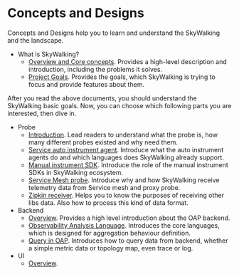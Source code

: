 # Concepts and Designs
Concepts and Designs help you to learn and understand the SkyWalking and the landscape.

- What is SkyWalking?
  - [Overview and Core concepts](overview.md). Provides a high-level description and introduction, including the problems it solves.
  - [Project Goals](project-goals.md). Provides the goals, which SkyWalking is trying to focus and provide features about them.

After you read the above documents, you should understand the SkyWalking basic goals. Now, you can choose which following parts 
you are interested, then dive in.   

- Probe
  - [Introduction](probe-introduction.md). Lead readers to understand what the probe is, how many different probes existed and 
why need them.
  - [Service auto instrument agent](service-agent.md). Introduce what the auto instrument agents do and which languages does
SkyWalking already support. 
  - [Manual instrument SDK](manual-sdk.md). Introduce the role of the manual instrument SDKs in SkyWalking ecosystem.
  - [Service Mesh probe](service-mesh-probe.md). Introduce why and how SkyWalking receive telemetry data from Service mesh and proxy probe.
  - [Zipkin receiver](zipkin.md). Helps you to know the purposes of receiving other libs data. Also how to process this kind of data format.
- Backend
  - [Overview](backend-overview.md). Provides a high level introduction about the OAP backend.
  - [Observability Analysis Language](oal.md). Introduces the core languages, which is designed for aggregation behaviour definition.
  - [Query in OAP](query-oap.md). Introduces how to query data from backend, whether a simple metric data or topology map, even trace or log.
- UI
  - [Overview](ui-overview.md).

